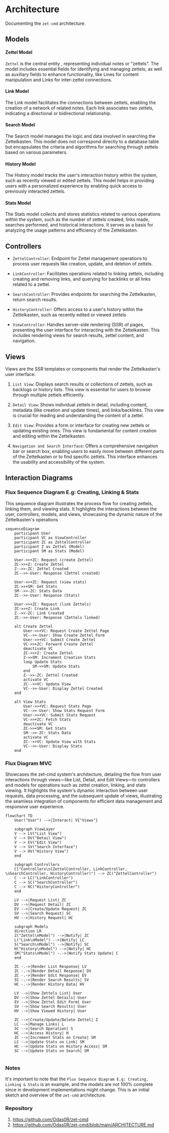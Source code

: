 # Architecture

Documenting the `zet-cmd` architecture.

## Models

#### Zettel Model

`Zettel` is the central entity , representing individual notes or "zettels".
The model includes essential fields for identifying and managing zettels, as
well as auxiliary fields to enhance functionality, like Lines for content
manipulation and Links for inter-zettel connections.

#### Link Model

The Link model facilitates the connections between zettels, enabling the
creation of a network of related notes. Each link associates two zettels,
indicating a directional or bidirectional relationship.

#### Search Model

The Search model manages the logic and data involved in searching the
Zettelkasten. This model does not correspond directly to a database table but
encapsulates the criteria and algorithms for searching through zettels based on
various parameters.

#### History Model

The History model tracks the user's interaction history within the system, such
as recently viewed or edited zettels. This model helps in providing users with
a personalized experience by enabling quick access to previously interacted
zettels.

#### Stats Model

The Stats model collects and stores statistics related to various operations
within the system, such as the number of zettels created, links made, searches
performed, and historical interactions. It serves as a basis for analyzing the
usage patterns and efficiency of the Zettelkasten.

## Controllers

- `ZettelController`: Endpoint for Zettel management operations to process user
  requests like creation, update, and deletion of zettels.

- `LinkController`: Facilitates operations related to linking zettels,
  including creating and removing links, and querying for backlinks or all
  links related to a zettel.

- `SearchController`: Provides endpoints for searching the Zettelkasten, return
  search results.

- `HistoryController`: Offers access to a user's history within the
  Zettelkasten, such as recently edited or viewed zettels

- `ViewController`: Handles server-side rendering (SSR) of pages, presenting
  the user interface for interacting with the Zettelkasten. This includes
  rendering views for search results, zettel content, and navigation.

## Views

Views are the SSR templates or components that render the Zettelkasten's user
interface:

1. `List View`: Displays search results or collections of zettels, such as
   backlogs or history lists. This view is essential for users to browse
   through multiple zettels efficiently.

2. `Detail View`: Shows individual zettels in detail, including content, metadata
   (like creation and update times), and links/backlinks. This view is crucial
   for reading and understanding the content of a zettel.

3. `Edit View`: Provides a form or interface for creating new zettels or updating
   existing ones. This view is fundamental for content creation and editing
   within the Zettelkasten.

4. `Navigation and Search Interface`: Offers a comprehensive navigation bar or
   search box, enabling users to easily move between different parts of the
   Zettelkasten or to find specific zettels. This interface enhances the
   usability and accessibility of the system.

## Interaction Diagrams

### Flux Sequence Diagram E.g: Creating, Linking & Stats

This sequence diagram illustrates the process flow for creating zettels,
linking them, and viewing stats. It highlights the interactions between the
user, controllers, models, and views, showcasing the dynamic nature of the
Zettelkasten's operations

```mermaid
sequenceDiagram
    participant User
    participant VC as ViewController
    participant ZC as ZettelController
    participant Z as Zettel (Model)
    participant SM as Stats (Model)

    User->>+ZC: Request (create Zettel)
    ZC->>+Z: Create Zettel
    Z-->>-ZC: Zettel Created
    ZC-->>-User: Response (Zettel created)

    User->>+ZC: Request (view stats)
    ZC->>+SM: Get Stats
    SM-->>-ZC: Stats Data
    ZC-->>-User: Response (Stats)

    User->>+ZC: Request (link Zettels)
    ZC->>+Z: Create Link
    Z-->>-ZC: Link Created
    ZC-->>-User: Response (Zettels linked)

    alt Create Zettel
        User->>+VC: Request Create Zettel Page
        VC-->>-User: Show Create Zettel Form
        User->>+VC: Submit Create Zettel
        VC->>+ZC: Forward Create Zettel
        deactivate VC
        ZC->>+Z: Create Zettel
        Z->>SM: Increment Creation Stats
        loop Update Stats
            SM->>SM: Update Stats
        end
        Z-->>-ZC: Zettel Created
        activate VC
        ZC-->>VC: Update View
        VC-->>-User: Display Zettel Created
    end

    alt View Stats
        User->>+VC: Request Stats Page
        VC-->>-User: Show Stats Request Form
        User->>+VC: Submit Stats Request
        VC->>+ZC: Fetch Stats
        deactivate VC
        ZC->>+SM: Get Stats
        SM-->>-ZC: Stats Data
        activate VC
        ZC-->>VC: Update View with Stats
        VC-->>-User: Display Stats
    end
```

### Flux Diagram MVC

Showcases the zet-cmd system's architecture, detailing the flow from user
interactions through views—like List, Detail, and Edit Views—to controllers and
models for operations such as zettel creation, linking, and stats viewing. It
highlights the system's dynamic interaction between user requests, data
processing, and the subsequent update of views, illustrating the seamless
integration of components for efficient data management and responsive user
experience.

```mermaid
flowchart TD
    User("User") -->|Interact| V{"Views"}

    subgraph ViewLayer
    V --> LV("List View")
    V --> DV("Detail View")
    V --> EV("Edit View")
    V --> SV("Search Interface")
    V --> HV("History View")
    end

    subgraph Controllers
    C["Controllers\n(ZettelController, LinkController, \nSearchController, HistoryController)"] --> ZC("ZettelController")
    C --> LC("LinkController")
    C --> SC("SearchController")
    C --> HC("HistoryController")
    end

    LV -->|Request List| ZC
    DV -->|Request Detail| ZC
    EV -->|Create/Update Request| ZC
    SV -->|Search Request| SC
    HV -->|History Request| HC

    subgraph Models
    direction LR
    Z("Zettel\nModel") -->|Notify| ZC
    L("Link\nModel") -->|Notify| LC
    S("Search\nModel") -->|Notify| SC
    H("History\nModel") -->|Notify| HC
    SM("Stats\nModel") -.->|Notify Stats Update| C
    end

    ZC -.->|Render List Response| LV
    ZC -.->|Render Detail Response| DV
    ZC -.->|Render Edit Response| EV
    SC -.->|Render Search Results| SV
    HC -.->|Render History Data| HV

    LV -->|Show Zettels List| User
    DV -->|Show Zettel Details| User
    EV -->|Show Zettel Edit Form| User
    SV -->|Show Search Results| User
    HV -->|Show Viewed History| User

    ZC -->|Create/Update/Delete Zettel| Z
    LC -->|Manage Links| L
    SC -->|Search Operation| S
    HC -->|Access History| H
    ZC -->|Increment Stats on Create| SM
    LC -->|Update Stats on Link| SM
    HC -->|Update Stats on History Access| SM
    SC -->|Update Stats on Search| SM


```

### Notes

It's important to note that the `Flux Sequence Diagram E.g: Creating, Linking &
Stats` is an example, and the models are not 100% complete since in development
implementations might change. This is an initial sketch and overview of the
`zet-cmd` architecture.

### Repository

1. <https://github.com/Odas0R/zet-cmd>
2. <https://github.com/Odas0R/zet-cmd/blob/main/ARCHITECTURE.md>
